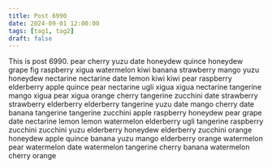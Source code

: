 ```yaml
---
title: Post 6990
date: 2024-09-01 12:00:00
tags: [tag1, tag2]
draft: false
---
```

This is post 6990.
pear
cherry
yuzu
date
honeydew
quince
honeydew
grape
fig
raspberry
xigua
watermelon
kiwi
banana
strawberry
mango
yuzu
honeydew
nectarine
nectarine
date
lemon
kiwi
kiwi
pear
raspberry
elderberry
apple
quince
pear
nectarine
ugli
xigua
xigua
nectarine
tangerine
mango
xigua
pear
xigua
orange
cherry
tangerine
zucchini
date
strawberry
strawberry
elderberry
elderberry
tangerine
yuzu
date
mango
cherry
date
banana
tangerine
tangerine
zucchini
apple
raspberry
honeydew
pear
grape
date
nectarine
lemon
lemon
watermelon
elderberry
ugli
tangerine
raspberry
zucchini
zucchini
yuzu
elderberry
honeydew
elderberry
zucchini
orange
honeydew
apple
quince
banana
yuzu
mango
elderberry
orange
watermelon
pear
watermelon
date
watermelon
tangerine
cherry
banana
watermelon
cherry
orange
